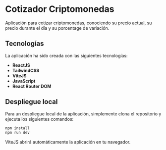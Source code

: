 # Cotizador Criptomonedas

Aplicación para cotizar criptomonedas, conociendo su precio actual, su precio durante el día y su porcentage de variación.

## Tecnologías

La aplicación ha sido creada con las siguientes tecnologías:

- **ReactJS**
- **TailwindCSS**
- **ViteJS**
- **JavaScript**
- **React Router DOM**

## Despliegue local

Para un despliegue local de la aplicación, simplemente clona el repositorio y ejecuta los siguientes comandos:

```bash
npm install
npm run dev
```

ViteJS abrirá automáticamente la aplicación en tu navegador.
